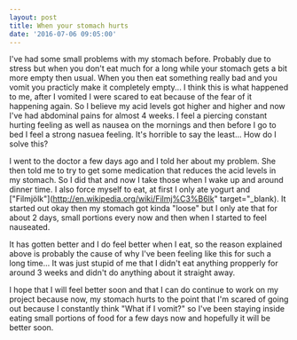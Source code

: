 ```yaml
---
layout: post
title: When your stomach hurts
date: '2016-07-06 09:05:00'
---
```


I've had some small problems with my stomach before. Probably due to stress but when you don't eat much for a long while your stomach gets a bit more empty then usual. When you then eat something really bad and you vomit you practicly make it completely empty... I think this is what happened to me, after I vomited I were scared to eat because of the fear of it happening again. So I believe my acid levels got higher and higher and now I've had abdominal pains for almost 4 weeks. I feel a piercing constant hurting feeling as well as nausea on the mornings and then before I go to bed I feel a strong nasuea feeling. It's horrible to say the least... How do I solve this?

I went to the doctor a few days ago and I told her about my problem. She then told me to try to get some medication that reduces the acid levels in my stomach. So I did that and now I take those when I wake up and around dinner time. I also force myself to eat, at first I only ate yogurt and ["Filmjölk"](http://en.wikipedia.org/wiki/Filmj%C3%B6lk" target="_blank). It started out okay then my stomach got kinda "loose" but I only ate that for about 2 days, small portions every now and then when I started to feel nauseated.

It has gotten better and I do feel better when I eat, so the reason explained above is probably the cause of why I've been feeling like this for such a long time... It was just stupid of me that I didn't eat anything propperly for around 3 weeks and didn't do anything about it straight away. 

I hope that I will feel better soon and that I can do continue to work on my project because now, my stomach hurts to the point that I'm scared of going out because I constantly think "What if I vomit?" so I've been staying inside eating small portions of food for a few days now and hopefully it will be better soon.